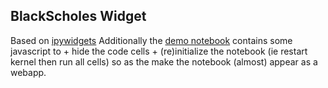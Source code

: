 ## BlackScholes Widget

Based on [ipywidgets](https://ipywidgets.readthedocs.io/en/latest/)
Additionally the [demo notebook](http://nbviewer.ipython.org/github/oscar6echo/blackscholesWidget/blob/master/demo_BlackScholes_widget.ipynb) contains some javascript to
    + hide the code cells
    + (re)initialize the notebook (ie restart kernel then run all cells)
so as the make the notebook (almost) appear as a webapp.
